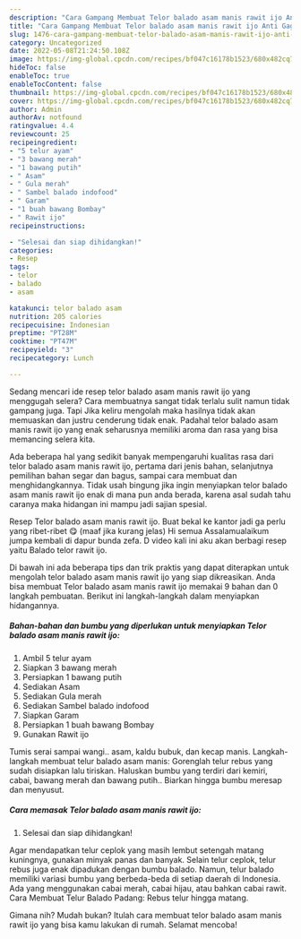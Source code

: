 ```yaml
---
description: "Cara Gampang Membuat Telor balado asam manis rawit ijo Anti Gagal"
title: "Cara Gampang Membuat Telor balado asam manis rawit ijo Anti Gagal"
slug: 1476-cara-gampang-membuat-telor-balado-asam-manis-rawit-ijo-anti-gagal
category: Uncategorized
date: 2022-05-08T21:24:50.108Z
image: https://img-global.cpcdn.com/recipes/bf047c16178b1523/680x482cq70/telor-balado-asam-manis-rawit-ijo-foto-resep-utama.jpg
hideToc: false
enableToc: true
enableTocContent: false
thumbnail: https://img-global.cpcdn.com/recipes/bf047c16178b1523/680x482cq70/telor-balado-asam-manis-rawit-ijo-foto-resep-utama.jpg
cover: https://img-global.cpcdn.com/recipes/bf047c16178b1523/680x482cq70/telor-balado-asam-manis-rawit-ijo-foto-resep-utama.jpg
author: Admin
authorAv: notfound
ratingvalue: 4.4
reviewcount: 25
recipeingredient:
- "5 telur ayam"
- "3 bawang merah"
- "1 bawang putih"
- " Asam"
- " Gula merah"
- " Sambel balado indofood"
- " Garam"
- "1 buah bawang Bombay"
- " Rawit ijo"
recipeinstructions:

- "Selesai dan siap dihidangkan!"
categories:
- Resep
tags:
- telor
- balado
- asam

katakunci: telor balado asam 
nutrition: 205 calories
recipecuisine: Indonesian
preptime: "PT28M"
cooktime: "PT47M"
recipeyield: "3"
recipecategory: Lunch

---
```



Sedang mencari ide resep telor balado asam manis rawit ijo yang menggugah selera? Cara membuatnya sangat tidak terlalu sulit namun tidak gampang juga. Tapi Jika keliru mengolah maka hasilnya tidak akan memuaskan dan justru cenderung tidak enak. Padahal telor balado asam manis rawit ijo yang enak seharusnya memiliki aroma dan rasa yang bisa memancing selera kita.


Ada beberapa hal yang sedikit banyak mempengaruhi kualitas rasa dari telor balado asam manis rawit ijo, pertama dari jenis bahan, selanjutnya pemilihan bahan segar dan bagus, sampai cara membuat dan menghidangkannya. Tidak usah bingung jika ingin menyiapkan telor balado asam manis rawit ijo enak di mana pun anda berada, karena asal sudah tahu caranya maka hidangan ini mampu jadi sajian spesial.

Resep Telor balado asam manis rawit ijo. Buat bekal ke kantor jadi ga perlu yang ribet-ribet 😋 (maaf jika kurang jelas) Hi semua Assalamualaikum jumpa kembali di dapur bunda zefa. D video kali ini aku akan berbagi resep yaitu Balado telor rawit ijo.


Di bawah ini ada beberapa tips dan trik praktis yang dapat diterapkan untuk mengolah telor balado asam manis rawit ijo yang siap dikreasikan. Anda bisa membuat Telor balado asam manis rawit ijo memakai 9 bahan dan 0 langkah pembuatan. Berikut ini langkah-langkah dalam menyiapkan hidangannya.

<!--inarticleads1-->

##### Bahan-bahan dan bumbu yang diperlukan untuk menyiapkan Telor balado asam manis rawit ijo:

1. Ambil 5 telur ayam
1. Siapkan 3 bawang merah
1. Persiapkan 1 bawang putih
1. Sediakan  Asam
1. Sediakan  Gula merah
1. Sediakan  Sambel balado indofood
1. Siapkan  Garam
1. Persiapkan 1 buah bawang Bombay
1. Gunakan  Rawit ijo


Tumis serai sampai wangi.. asam, kaldu bubuk, dan kecap manis. Langkah-langkah membuat telur balado asam manis: Gorenglah telur rebus yang sudah disiapkan lalu tiriskan. Haluskan bumbu yang terdiri dari kemiri, cabai, bawang merah dan bawang putih.. Biarkan hingga bumbu meresap dan menyusut. 

<!--inarticleads2-->

##### Cara memasak Telor balado asam manis rawit ijo:


1. Selesai dan siap dihidangkan!

Agar mendapatkan telur ceplok yang masih lembut setengah matang kuningnya, gunakan minyak panas dan banyak. Selain telur ceplok, telur rebus juga enak dipadukan dengan bumbu balado. Namun, telur balado memiliki variasi bumbu yang berbeda-beda di setiap daerah di Indonesia. Ada yang menggunakan cabai merah, cabai hijau, atau bahkan cabai rawit. Cara Membuat Telur Balado Padang: Rebus telur hingga matang. 

Gimana nih? Mudah bukan? Itulah cara membuat telor balado asam manis rawit ijo yang bisa kamu lakukan di rumah. Selamat mencoba!
